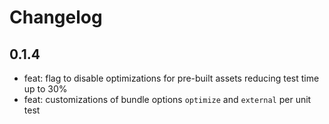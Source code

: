 # Changelog

## 0.1.4
- feat: flag to disable optimizations for pre-built assets reducing test time up to 30%
- feat: customizations of bundle options `optimize` and `external` per unit test